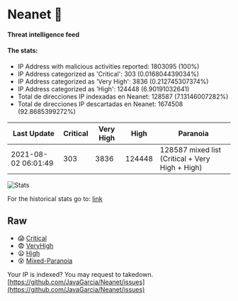 # Neanet :hocho:
#### Threat intelligence feed
#### The stats:

- IP Address with malicious activities reported: 1803095 (100%)
- IP Address categorized as 'Critical':  303 (0.016804439034%)
- IP Address categorized as 'Very High':  3836 (0.212745307374%)
- IP Address categorized as 'High':  124448 (6.90191032641)
- Total de direcciones IP indexadas en Neanet:  128587 (7.13146007282%)
- Total de direcciones IP descartadas en Neanet:  1674508 (92.8685399272%)

| Last Update | Critical | Very High | High | Paranoia |
| --- | --- | --- | --- | --- |
| 2021-08-02 06:01:49 | 303 | 3836 | 124448 | 128587 mixed list (Critical + Very High + High)|

![Stats](https://docs.google.com/spreadsheets/d/e/2PACX-1vSnaNMIXVabIpDJjufMlzH7poXnshF3mgd8Is1g9ytUEzVsP5my4Trn8f-xkoLLQ38xpL3HtmUexLo6/pubchart?oid=501124687&format=image)

For the historical stats go to: [link](/stats.csv)
## Raw
- :scream: [Critical](https://raw.githubusercontent.com/JavaGarcia/Neanet/master/blacklists/neanet_critical.txt)
- :fearful: [VeryHigh](https://raw.githubusercontent.com/JavaGarcia/Neanet/master/blacklists/neanet_veryHigh.txtt)
- :frowning: [High](https://raw.githubusercontent.com/JavaGarcia/Neanet/master/blacklists/neanet_high.txt)
- :dizzy_face: [Mixed-Paranoia](https://raw.githubusercontent.com/JavaGarcia/Neanet/master/blacklists/neanet_all.txt)


Your IP is indexed? You may request to takedown. [https://github.com/JavaGarcia/Neanet/issues](https://github.com/JavaGarcia/Neanet/issues)













































































































































































































































































































































































































































































































































































































































































































































































































































































































































































































































































































































































































































































































































































































































































































































































































































































































































































































































































































































































































































































































































































































































































































































































































































































































































































































































































































































































































































































































































































































































































































































































































































































































































































































































































































































































































































































































































































































































































































































































































































































































































































































































































































































































































































































































































































































































































































































































































































































































































































































































































































































































































































































































































































































































































































































































































































































































































































































































































































































































































































































































































































































































































































































































































































































































































































































































































































































































































































































































































































































































































































































































































































































































































































































































































































































































































































































































































































































































































































































































































































































































































